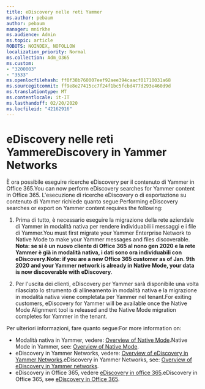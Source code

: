 ```yaml
---
title: eDiscovery nelle reti Yammer
ms.author: pebaum
author: pebaum
manager: mnirkhe
ms.audience: Admin
ms.topic: article
ROBOTS: NOINDEX, NOFOLLOW
localization_priority: Normal
ms.collection: Adm_O365
ms.custom:
- "3200003"
- "3533"
ms.openlocfilehash: ff0f38b760007eef92aee394caacf01710031a68
ms.sourcegitcommit: ff9e8e27415cc7f24f1bc5fcbd477d293e460d9d
ms.translationtype: MT
ms.contentlocale: it-IT
ms.lasthandoff: 02/20/2020
ms.locfileid: "42162916"
---
```

# <a name="ediscovery-in-yammer-networks"></a><span data-ttu-id="4b068-102">eDiscovery nelle reti Yammer</span><span class="sxs-lookup"><span data-stu-id="4b068-102">eDiscovery in Yammer Networks</span></span>

<span data-ttu-id="4b068-103">È ora possibile eseguire ricerche eDiscovery per il contenuto di Yammer in Office 365.</span><span class="sxs-lookup"><span data-stu-id="4b068-103">You can now perform eDiscovery searches for Yammer content in Office 365.</span></span>  <span data-ttu-id="4b068-104">L'esecuzione di ricerche eDiscovery o di esportazione su contenuto di Yammer richiede quanto segue:</span><span class="sxs-lookup"><span data-stu-id="4b068-104">Performing eDiscovery searches or export on Yammer content requires the following:</span></span>

1. <span data-ttu-id="4b068-105">Prima di tutto, è necessario eseguire la migrazione della rete aziendale di Yammer in modalità nativa per rendere individuabili i messaggi e i file di Yammer.</span><span class="sxs-lookup"><span data-stu-id="4b068-105">You must first migrate your Yammer Enterprise Network to Native Mode to make your Yammer messages and files discoverable.</span></span> <span data-ttu-id="4b068-106">**Nota: se si è un nuovo cliente di Office 365 al nono gen 2020 e la rete Yammer è già in modalità nativa, i dati sono ora individuabili con eDiscovery**.</span><span class="sxs-lookup"><span data-stu-id="4b068-106">**Note: if you are a new Office 365 customer as of Jan. 9th 2020 and your Yammer network is already in Native Mode, your data is now discoverable with eDiscovery**.</span></span>

2. <span data-ttu-id="4b068-107">Per l'uscita dei clienti, eDiscovery per Yammer sarà disponibile una volta rilasciato lo strumento di allineamento in modalità nativa e la migrazione in modalità nativa viene completata per Yammer nel tenant.</span><span class="sxs-lookup"><span data-stu-id="4b068-107">For exiting customers, eDiscovery for Yammer will be available once the Native Mode Alignment tool is released and the Native Mode migration completes for Yammer in the tenant.</span></span>

<span data-ttu-id="4b068-108">Per ulteriori informazioni, fare quanto segue:</span><span class="sxs-lookup"><span data-stu-id="4b068-108">For more information on:</span></span>

- <span data-ttu-id="4b068-109">Modalità nativa in Yammer, vedere: [Overview of Native Mode](https://docs.microsoft.com/yammer/configure-your-yammer-network/overview-native-mode).</span><span class="sxs-lookup"><span data-stu-id="4b068-109">Native Mode in Yammer, see: [Overview of Native Mode](https://docs.microsoft.com/yammer/configure-your-yammer-network/overview-native-mode).</span></span>
- <span data-ttu-id="4b068-110">eDiscovery in Yammer Networks, vedere: [Overview of eDiscovery in Yammer Networks](https://docs.microsoft.com/en-us/yammer/manage-security-and-compliance/overview-of-ediscovery).</span><span class="sxs-lookup"><span data-stu-id="4b068-110">eDiscovery in Yammer Networks, see: [Overview of eDiscovery in Yammer networks](https://docs.microsoft.com/en-us/yammer/manage-security-and-compliance/overview-of-ediscovery).</span></span>
- <span data-ttu-id="4b068-111">eDiscovery in Office 365, vedere [eDiscovery in office 365](https://docs.microsoft.com/en-us/microsoft-365/compliance/ediscovery).</span><span class="sxs-lookup"><span data-stu-id="4b068-111">eDiscovery in Office 365, see [eDiscovery in Office 365](https://docs.microsoft.com/en-us/microsoft-365/compliance/ediscovery).</span></span>
